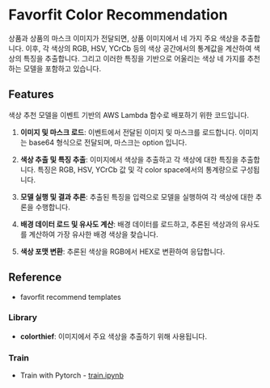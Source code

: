 # Favorfit Color Recommendation

상품과 상품의 마스크 이미지가 전달되면, 상품 이미지에서 네 가지 주요 색상을 추출합니다. 이후, 각 색상의 RGB, HSV, YCrCb 등의 색상 공간에서의 통계값을 계산하여 색상의 특징을 추출합니다. 그리고 이러한 특징을 기반으로 어울리는 색상 네 가지를 추천하는 모델을 포함하고 있습니다. 

## Features
색상 추천 모델을 이벤트 기반의 AWS Lambda 함수로 배포하기 위한 코드입니다.

1. **이미지 및 마스크 로드**: 이벤트에서 전달된 이미지 및 마스크를 로드합니다. 이미지는 base64 형식으로 전달되며, 마스크는 option 입니다.

2. **색상 추출 및 특징 추출**: 이미지에서 색상을 추출하고 각 색상에 대한 특징을 추출합니다. 특징은 RGB, HSV, YCrCb 값 및 각 color space에서의 통계량으로 구성됩니다.

3. **모델 실행 및 결과 추론**: 추출된 특징을 입력으로 모델을 실행하여 각 색상에 대한 추론을 수행합니다.

4. **배경 데이터 로드 및 유사도 계산**: 배경 데이터를 로드하고, 추론된 색상과의 유사도를 계산하여 가장 유사한 배경 색상을 찾습니다.

5. **색상 포맷 변환**: 추론된 색상을 RGB에서 HEX로 변환하여 응답합니다.

## Reference
- favorfit recommend templates
### Library
- **colorthief**: 이미지에서 주요 색상을 추출하기 위해 사용됩니다.
### Train
- Train with Pytorch - [train.ipynb](../color_classification/Classification/train.ipynb)